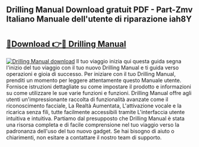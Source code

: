 ## Drilling Manual Download gratuit PDF - Part-Zmv Italiano Manuale dell'utente di riparazione iah8Y

# <h2><a href="http://dffk0f.blite.top/?on=Drilling+Manual">🔗Download 👉🔴 Drilling Manual</a></h2>

[![Drilling Manual download](https://i.imgur.com/lujVjoI.png)](http://dffk0f.blite.top/?on=Drilling+Manual)
Il tuo viaggio inizia qui questa guida segna l'inizio del tuo viaggio con il tuo nuovo Drilling Manual e ti guida verso operazioni e gioia di successo. Per iniziare con il tuo Drilling Manual, prenditi un momento per leggere attentamente questo Manuale utente. Fornisce istruzioni dettagliate su come impostare il prodotto e informazioni su come utilizzare le sue varie funzioni e funzioni. Drilling Manual offre agli utenti un'impressionante raccolta di funzionalità avanzate come il riconoscimento facciale, La Realtà Aumentata, L'attivazione vocale e la ricarica senza fili, tutte facilmente accessibili tramite L'interfaccia utente intuitiva e intuitiva. Partiamo dal presupposto che Drilling Manual è stata una risorsa completa e di facile comprensione nel tuo viaggio verso la padronanza dell'uso del tuo nuovo gadget. Se hai bisogno di aiuto o chiarimenti, non esitare a contattare il nostro team di supporto.
